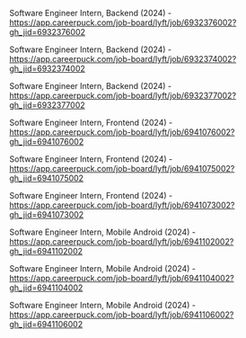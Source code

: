Software Engineer Intern, Backend (2024) - https://app.careerpuck.com/job-board/lyft/job/6932376002?gh_jid=6932376002

Software Engineer Intern, Backend (2024) - https://app.careerpuck.com/job-board/lyft/job/6932374002?gh_jid=6932374002

Software Engineer Intern, Backend (2024) - https://app.careerpuck.com/job-board/lyft/job/6932377002?gh_jid=6932377002

Software Engineer Intern, Frontend (2024) - https://app.careerpuck.com/job-board/lyft/job/6941076002?gh_jid=6941076002

Software Engineer Intern, Frontend (2024) - https://app.careerpuck.com/job-board/lyft/job/6941075002?gh_jid=6941075002

Software Engineer Intern, Frontend (2024) - https://app.careerpuck.com/job-board/lyft/job/6941073002?gh_jid=6941073002

Software Engineer Intern, Mobile Android (2024) - https://app.careerpuck.com/job-board/lyft/job/6941102002?gh_jid=6941102002

Software Engineer Intern, Mobile Android (2024) - https://app.careerpuck.com/job-board/lyft/job/6941104002?gh_jid=6941104002

Software Engineer Intern, Mobile Android (2024) - https://app.careerpuck.com/job-board/lyft/job/6941106002?gh_jid=6941106002

